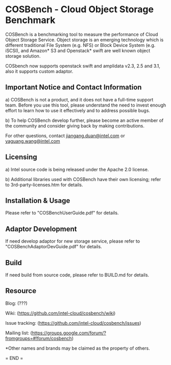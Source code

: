 COSBench - Cloud Object Storage Benchmark
=========================================

COSBench is a benchmarking tool to measure the performance of Cloud Object Storage Service. Object storage is an 
emerging technology which is different traditional File System (e.g. NFS) or Block Device System (e.g. iSCSI), and 
Amazon* S3 and Openstack* swift are well known object storage solution.

COSbench now supports openstack swift and amplidata v2.3, 2.5 and 3.1, also it supports custom adaptor.


Important Notice and Contact Information
----------------------------------------

a) COSBench is not a product, and it does not have a full-time support team. Before you use this tool, please understand 
the need to invest enough effort to learn how to use it effectively and to address possible bugs.

b) To help COSBench develop further, please become an active member of the community and consider giving back by making 
contributions.

For other questions, contact jiangang.duan@intel.com or yaguang.wang@intel.com


Licensing
---------

a) Intel source code is being released under the Apache 2.0 license.

b) Additional libraries used with COSBench have their own licensing; refer to 3rd-party-licenses.htm for details.


Installation & Usage
--------------------

Please refer to "COSBenchUserGuide.pdf" for details.


Adaptor Development
-------------------
If need develop adaptor for new storage service, please refer to "COSBenchAdaptorDevGuide.pdf" for details.


Build
-----
If need build from source code, please refer to BUILD.md for details.


Resource
--------
Blog: (???)

Wiki: (https://github.com/intel-cloud/cosbench/wiki)

Issue tracking: (https://github.com/intel-cloud/cosbench/issues)

Mailing list: (https://groups.google.com/forum/?fromgroups=#!forum/cosbench)


*Other names and brands may be claimed as the property of others.



= END =
